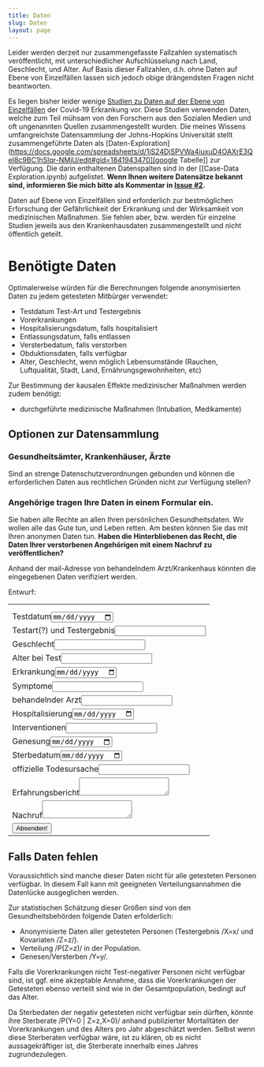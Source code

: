 ```yaml
---
title: Daten
slug: Daten
layout: page
---
```


Leider werden derzeit nur zusammengefasste Fallzahlen systematisch veröffentlicht, mit unterschiedlicher Aufschlüsselung nach Land, Geschlecht, und Alter.
Auf Basis dieser Fallzahlen, d.h. ohne Daten auf Ebene von Einzelfällen lassen sich jedoch obige drängendsten Fragen nicht beantworten.


Es liegen bisher leider wenige [Studien zu Daten auf der Ebene von Einzelfällen](2.2_Studien.html) der Covid-19 Erkrankung vor.
Diese Studien verwenden Daten, welche zum Teil mühsam von den Forschern aus den Sozialen Medien und oft ungenannten Quellen zusammengestellt wurden.
Die meines Wissens umfangreichste Datensammlung der Johns-Hopkins Universität stellt zusammengeführte Daten als [Daten-Exploration](https://docs.google.com/spreadsheets/d/1jS24DjSPVWa4iuxuD4OAXrE3QeI8c9BC1hSlqr-NMiU/edit#gid=1841943470][google Tabelle]] zur Verfügung. Die darin enthaltenen Datenspalten sind in der [[Case-Data Exploration.ipynb) aufgelistet.
**Wenn Ihnen weitere Datensätze bekannt sind, informieren Sie mich bitte als Kommentar in [Issue #2](https://github.com/gkappler/CausalCovid-19/issues/2).**


Daten auf Ebene von Einzelfällen sind erforderlich zur bestmöglichen Erforschung der Gefährlichkeit der Erkrankung und der Wirksamkeit von medizinischen Maßnahmen.
Sie fehlen aber, bzw. werden für einzelne Studien jeweils aus den Krankenhausdaten zusammengestellt und nicht öffentlich geteilt.



# Benötigte Daten
Optimalerweise würden für die Berechnungen folgende anonymisierten Daten zu jedem getesteten Mitbürger verwendet:
- Testdatum Test-Art und Testergebnis
- Vorerkrankungen
- Hospitalisierungsdatum, falls hospitalisiert
- Entlassungsdatum, falls entlassen
- Versterbedatum, falls verstorben
- Obduktionsdaten, falls verfügbar
- Alter, Geschlecht, wenn möglich Lebensumstände (Rauchen, Luftqualität, Stadt, Land, Ernährungsgewohnheiten, etc)

Zur Bestimmung der kausalen Effekte medizinischer Maßnahmen werden zudem benötigt:
- durchgeführte medizinische Maßnahmen (Intubation, Medikamente)

## Optionen zur Datensammlung

### Gesundheitsämter, Krankenhäuser, Ärzte
Sind an strenge Datenschutzverordnungen gebunden und können die erforderlichen Daten aus rechtlichen Gründen nicht zur Verfügung stellen?


### Angehörige tragen Ihre Daten in einem Formular ein.
Sie haben alle Rechte an allen Ihren persönlichen Gesundheitsdaten.
Wir wollen alle das Gute tun, und Leben retten.  Am besten können Sie das mit Ihren anonymen Daten tun.
**Haben die Hinterbliebenen das Recht, die Daten Ihrer verstorbenen Angehörigen mit einem Nachruf zu veröffentlichen?**

Anhand der mail-Adresse von behandelndem Arzt/Krankenhaus könnten die eingegebenen Daten verifiziert werden.

Entwurf:
  
  <form method="POST" action="{{ site.staticman_data_url }}">
  <table>
  <tr><td><input name="options[redirect]" type="hidden" value="https://gkappler.github.io/CausalCovid-19/"></td></tr>
  <!-- e.g. "2016-01-02-this-is-a-post" -->
  <tr><td><input name="options[slug]" type="hidden" value="{{ page.slug }}"></td></tr>
  <tr><td><label>Testdatum<input name="fields[date_test]" type="date"></label></td></tr>
  <tr><td><label>Testart(?) und Testergebnis<input name="fields[test_result]" type="text"></label></td></tr>
  <tr><td><label>Geschlecht<input name="fields[gender]" type="numeric"></label></td></tr>
  <tr><td><label>Alter bei Test<input name="fields[age]" type="numeric"></label></td></tr>
  <tr><td><label>Erkrankung<input name="fields[disease_onset]" type="date"></label></td></tr>
  <tr><td><label>Symptome<input name="fields[symptoms]" type="text"></label></td></tr>
  <tr><td><label>behandelnder Arzt<input name="fields[doctor]" type="email"></label></td></tr>
  <tr><td><label>Hospitalisierung<input name="fields[date_hospital]" type="date"></label></td></tr>
  <tr><td><label>Interventionen<input name="fields[interventions]" type="text"></label></td></tr>
  <tr><td><label>Genesung<input name="fields[date_recovered]" type="date"></label></td></tr>
  <tr><td><label>Sterbedatum<input name="fields[date_deceased]" type="date"></label></td></tr>
  <tr><td><label>offizielle Todesursache<input name="fields[cause_of_death]" type="text"></label></td></tr>
  <tr><td><label>Erfahrungsbericht<textarea name="fields[message]"></textarea></label></td></tr>
  <tr><td><label>Nachruf<textarea name="fields[obituary]"></textarea></label></td></tr>
  
  <tr><td><button type="submit">Absenden!</button></td></tr>
  </table>
  </form>


## Falls Daten fehlen
Voraussichtlich sind manche dieser Daten nicht für alle getesteten Personen verfügbar.
In diesem Fall kann mit geeigneten Verteilungsannahmen die Datenlücke ausgeglichen werden.

Zur statistischen Schätzung dieser Größen sind von den Gesundheitsbehörden folgende Daten erfolderlich:
- Anonymisierte Daten aller getesteten Personen (Testergebnis /X=x/ und Kovariaten /Z=z/).
- Verteilung /P(Z=z)/ in der Population.
- Genesen/Versterben /Y=y/.

Falls die Vorerkrankungen nicht Test-negativer Personen nicht verfügbar sind, ist ggf. eine akzeptable Annahme, dass die Vorerkrankungen der Getesteten ebenso verteilt sind wie in der Gesamtpopulation, bedingt auf das Alter.

Da Sterbedaten der negativ getesteten nicht verfügbar sein dürften, könnte ihre Sterberate /P(Y=0 | Z=z,X=0)/ anhand publizierter Mortalitäten der Vorerkrankungen und des Alters pro Jahr abgeschätzt werden.
Selbst wenn diese Sterberaten verfügbar wäre, ist zu klären, ob es nicht aussagekräftiger ist, die Sterberate innerhalb eines Jahres zugrundezulegen.
